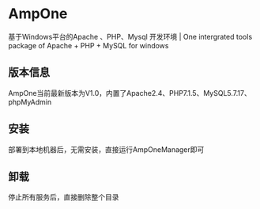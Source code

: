 # AmpOne
基于Windows平台的Apache 、PHP、Mysql 开发环境 | One intergrated tools package of Apache + PHP + MySQL for windows

## 版本信息 
AmpOne当前最新版本为V1.0，内置了Apache2.4、PHP7.1.5、MySQL5.7.17、phpMyAdmin

## 安装
部署到本地机器后，无需安装，直接运行AmpOneManager即可

## 卸载
停止所有服务后，直接删除整个目录
